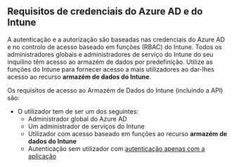 <!-- This include is part of the Intune Data Warehouse documentation. -->

## <a name="azure-ad-and-intune-credential-requirements"></a>Requisitos de credenciais do Azure AD e do Intune

A autenticação e a autorização são baseadas nas credenciais do Azure AD e no controlo de acesso baseado em funções (RBAC) do Intune. Todos os administradores globais e administradores de serviço do Intune do seu inquilino têm acesso ao armazém de dados por predefinição. Utilize as funções do Intune para fornecer acesso a mais utilizadores ao dar-lhes acesso ao recurso **armazém de dados do Intune**.

Os requisitos de acesso ao Armazém de Dados do Intune (incluindo a API) são:

  -  O utilizador tem de ser um dos seguintes:
      -  Administrador global do Azure AD
      -  Um administrador de serviços do Intune
      -  Utilizador com acesso baseado em funções ao recurso **armazém de dados do Intune**
      -  Autenticação sem utilizador com [autenticação apenas com a aplicação](../data-warehouse-app-only-auth.md) 
